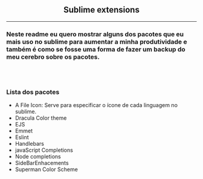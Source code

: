 
## <center>**Sublime extensions**<center> 
---
### Neste readme eu quero mostrar alguns dos pacotes que eu mais uso no sublime para aumentar a minha produtividade e também é como se fosse uma forma de fazer um backup do meu cerebro sobre os pacotes.

<br>
<br>

### **Lista dos pacotes**

- A File Icon: Serve para especificar o ícone de cada linguagem no sublime.
- Dracula Color theme
- EJS
- Emmet
- Eslint
- Handlebars
- javaScript Completions
- Node completions
- SideBarEnhacements
- Superman Color Scheme



